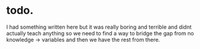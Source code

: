 # todo.


I had something written here but it was really boring and terrible and didnt actually teach anything so we need to find a way to bridge the gap from no knowledge -> variables and then we have the rest from there.